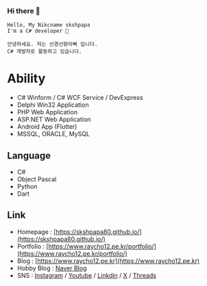 ### Hi there 👋

```
Hello, My Nikcname skshpapa
I'm a C# developer 🌙
```

```
안녕하세요. 저는 선경선향아빠 입니다.
C# 개발자로 활동하고 있습니다. 
```

# Ability
 
- C# Winform / C# WCF Service / DevExpress  
- Delphi Win32 Application  
- PHP Web Application
- ASP.NET Web Application
- Android App (Flutter)
- MSSQL, ORACLE, MySQL 

## Language

- C#
- Object Pascal
- Python
- Dart

## Link

- Homepage : [https://skshpapa80.github.io/](https://skshpapa80.github.io/)
- Portfolio : [https://www.raycho12.pe.kr/portfolio/](https://www.raycho12.pe.kr/portfolio/)
- Blog : [https://www.raycho12.pe.kr](https://www.raycho12.pe.kr)
- Hobby Blog : [Naver Blog](https://blog.naver.com/skshpapa80/) 
- SNS : [Instagram](https://www.instagram.com/skshpapa80/) / [Youtube](https://www.youtube.com/@skshpapa80-tube) / [Linkdin](https://www.linkedin.com/in/skshpapa80/) / [X](https://twitter.com/skshpapa80) / [Threads](https://www.threads.net/@skshpapa80)

